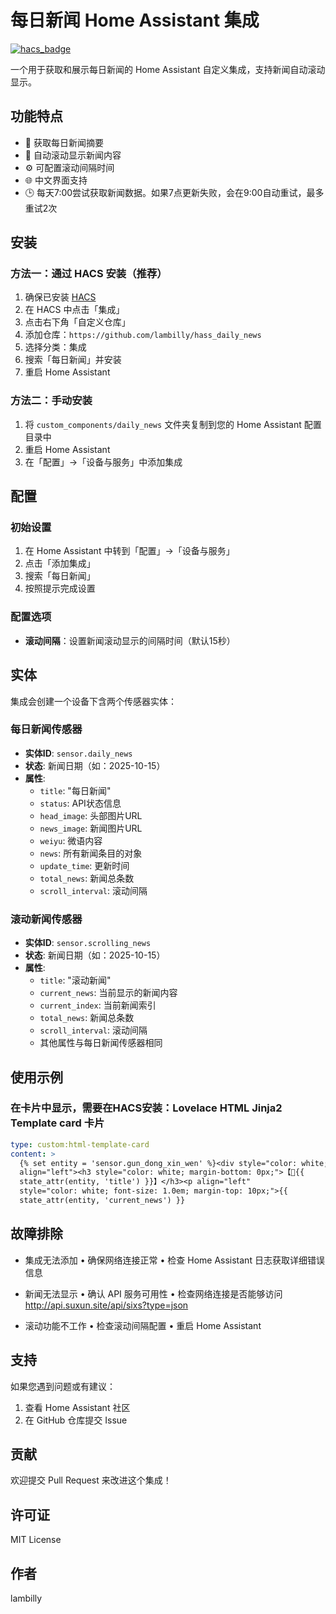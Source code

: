 # 每日新闻 Home Assistant 集成

[![hacs_badge](https://img.shields.io/badge/HACS-Custom-orange.svg)](https://github.com/hacs/integration)

一个用于获取和展示每日新闻的 Home Assistant 自定义集成，支持新闻自动滚动显示。

## 功能特点

- 📰 获取每日新闻摘要
- 🔄 自动滚动显示新闻内容
- ⚙️ 可配置滚动间隔时间
- 🌐 中文界面支持
- 🕒 每天7:00尝试获取新闻数据。如果7点更新失败，会在9:00自动重试，最多重试2次

## 安装

### 方法一：通过 HACS 安装（推荐）

1. 确保已安装 [HACS](https://hacs.xyz/)
2. 在 HACS 中点击「集成」
3. 点击右下角「自定义仓库」
4. 添加仓库：`https://github.com/lambilly/hass_daily_news`
5. 选择分类：集成
6. 搜索「每日新闻」并安装
7. 重启 Home Assistant

### 方法二：手动安装

1. 将 `custom_components/daily_news` 文件夹复制到您的 Home Assistant 配置目录中
2. 重启 Home Assistant
3. 在「配置」->「设备与服务」中添加集成

## 配置

### 初始设置

1. 在 Home Assistant 中转到「配置」->「设备与服务」
2. 点击「添加集成」
3. 搜索「每日新闻」
4. 按照提示完成设置

### 配置选项

- **滚动间隔**：设置新闻滚动显示的间隔时间（默认15秒）

## 实体

集成会创建一个设备下含两个传感器实体：

### 每日新闻传感器
- **实体ID**: `sensor.daily_news`
- **状态**: 新闻日期（如：2025-10-15）
- **属性**:
  - `title`: "每日新闻"
  - `status`: API状态信息
  - `head_image`: 头部图片URL
  - `news_image`: 新闻图片URL
  - `weiyu`: 微语内容
  - `news`: 所有新闻条目的对象
  - `update_time`: 更新时间
  - `total_news`: 新闻总条数
  - `scroll_interval`: 滚动间隔

### 滚动新闻传感器
- **实体ID**: `sensor.scrolling_news`
- **状态**: 新闻日期（如：2025-10-15）
- **属性**:
  - `title`: "滚动新闻"
  - `current_news`: 当前显示的新闻内容
  - `current_index`: 当前新闻索引
  - `total_news`: 新闻总条数
  - `scroll_interval`: 滚动间隔
  - 其他属性与每日新闻传感器相同

## 使用示例

### 在卡片中显示，需要在HACS安装：Lovelace HTML Jinja2 Template card 卡片

```yaml
type: custom:html-template-card
content: >
  {% set entity = 'sensor.gun_dong_xin_wen' %}<div style="color: white;"><p
  align="left"><h3 style="color: white; margin-bottom: 0px;">【📰{{
  state_attr(entity, 'title') }}】</h3><p align="left"
  style="color: white; font-size: 1.0em; margin-top: 10px;">{{
  state_attr(entity, 'current_news') }}

```
## 故障排除
 - 集成无法添加
 •	确保网络连接正常
 •	检查 Home Assistant 日志获取详细错误信息

 - 新闻无法显示
 •	确认 API 服务可用性
 •	检查网络连接是否能够访问 http://api.suxun.site/api/sixs?type=json

 - 滚动功能不工作
 •	检查滚动间隔配置
 •	重启 Home Assistant
## 支持
如果您遇到问题或有建议：
1.	查看 Home Assistant 社区
2.	在 GitHub 仓库提交 Issue
## 贡献
欢迎提交 Pull Request 来改进这个集成！
## 许可证
MIT License
## 作者
lambilly

